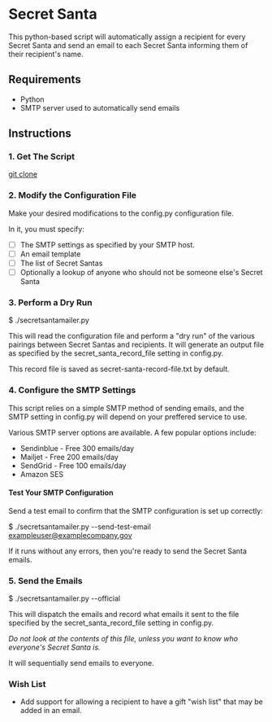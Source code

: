 # Secret Santa
This python-based script will automatically assign a recipient for every Secret Santa and send an email to each Secret Santa informing them of their recipient's name.

## Requirements

* Python
* SMTP server used to automatically send emails

## Instructions

### 1. Get The Script

[git clone](https://github.com/minamiaiko/secretsanta.git)

### 2. Modify the Configuration File

Make your desired modifications to the config.py configuration file.

In it, you must specify:

- [ ] The SMTP settings as specified by your SMTP host.
- [ ] An email template
- [ ] The list of Secret Santas
- [ ] Optionally a lookup of anyone who should not be someone else's Secret Santa

### 3. Perform a Dry Run

$ ./secretsantamailer.py

This will read the configuration file and perform a "dry run" of the various pairings between Secret Santas and recipients. It will generate an output file as specified by the secret_santa_record_file setting in config.py.

This record file is saved as secret-santa-record-file.txt by default.

### 4. Configure the SMTP Settings

This script relies on a simple SMTP method of sending emails, and the SMTP setting in config.py will depend on your preffered service to use.

Various SMTP  server options are available. A few popular options include:
* Sendinblue - Free 300 emails/day
* Mailjet - Free 200 emails/day
* SendGrid - Free 100 emails/day
* Amazon SES

#### Test Your SMTP Configuration

Send a test email to confirm that the SMTP configuration is set up correctly:

$ ./secretsantamailer.py --send-test-email exampleuser@examplecompany.gov

If it runs without any errors, then you're ready to send the Secret Santa emails.

### 5. Send the Emails

$ ./secretsantamailer.py --official

This will dispatch the emails and record what emails it sent to the file specified by the secret_santa_record_file setting in config.py.

_Do not look at the contents of this file, unless you want to know who everyone's Secret Santa is._

It will sequentially send emails to everyone.

### Wish List

* Add support for allowing a recipient to have a gift "wish list" that may be added in an email.
